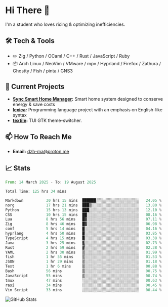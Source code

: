 # Hi There 👋
I'm a student who loves ricing & optimizing inefficiencies.
## 🛠️ Tech & Tools
- ✏️  Zig / Python / OCaml / C++ / Rust / JavaScript / Ruby
- 📦 Arch Linux / NeoVim / VMware / mpv / Hyprland / Firefox / Zathura / Ghostty / Fish / pinta / GNS3
## 🔭 Current Projects
- **[Sync Smart Home Manager](https://github.com/dzh-ma/sync):** Smart home system designed to conserve energy & save costs
- **[lexica](https://github.com/dzh-ma/lexica):** Programming language project with an emphasis on English-like syntax
- **[textile](https://github.com/dzh-ma/textile):** TUI GTK theme-switcher.
## 📫 How To Reach Me
- **Email:** [dzh-ma@proton.me](mailto:dzh-ma@proton.me)
## 📈 Stats
<!--START_SECTION:waka-->

```rust
From: 14 March 2025 - To: 19 August 2025

Total Time: 125 hrs 34 mins

Markdown          30 hrs 15 mins  ██████░░░░░░░░░░░░░░░░░░░   24.05 %
norg              17 hrs 21 mins  ███▒░░░░░░░░░░░░░░░░░░░░░   13.80 %
Python            15 hrs 13 mins  ███░░░░░░░░░░░░░░░░░░░░░░   12.10 %
CSS               10 hrs 15 mins  ██░░░░░░░░░░░░░░░░░░░░░░░   08.16 %
Lua               8 hrs 56 mins   █▓░░░░░░░░░░░░░░░░░░░░░░░   07.11 %
Zig               8 hrs 46 mins   █▓░░░░░░░░░░░░░░░░░░░░░░░   06.98 %
conf              5 hrs 14 mins   █░░░░░░░░░░░░░░░░░░░░░░░░   04.16 %
hyprlang          4 hrs 50 mins   █░░░░░░░░░░░░░░░░░░░░░░░░   03.85 %
TypeScript        4 hrs 15 mins   █░░░░░░░░░░░░░░░░░░░░░░░░   03.38 %
Java              3 hrs 25 mins   ▓░░░░░░░░░░░░░░░░░░░░░░░░   02.73 %
Rust              2 hrs 59 mins   ▓░░░░░░░░░░░░░░░░░░░░░░░░   02.38 %
YAML              2 hrs 30 mins   ▒░░░░░░░░░░░░░░░░░░░░░░░░   01.99 %
fish              1 hr 55 mins    ▒░░░░░░░░░░░░░░░░░░░░░░░░   01.53 %
JSON              1 hr 29 mins    ▒░░░░░░░░░░░░░░░░░░░░░░░░   01.18 %
Text              1 hr 6 mins     ▒░░░░░░░░░░░░░░░░░░░░░░░░   00.88 %
Bash              56 mins         ▒░░░░░░░░░░░░░░░░░░░░░░░░   00.75 %
JavaScript        55 mins         ▒░░░░░░░░░░░░░░░░░░░░░░░░   00.74 %
tmux              47 mins         ░░░░░░░░░░░░░░░░░░░░░░░░░   00.63 %
rasi              34 mins         ░░░░░░░░░░░░░░░░░░░░░░░░░   00.45 %
Vim Script        33 mins         ░░░░░░░░░░░░░░░░░░░░░░░░░   00.44 %
```

<!--END_SECTION:waka-->

![GitHub Stats](https://github-readme-stats.vercel.app/api?username=dzh-ma&show_icons=true&theme=transparent)
